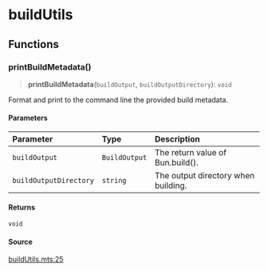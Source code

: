 # buildUtils

## Functions

### printBuildMetadata()

> **printBuildMetadata**(`buildOutput`, `buildOutputDirectory`): `void`

Format and print to the command line the provided build metadata.

#### Parameters

| Parameter | Type | Description |
| :------ | :------ | :------ |
| `buildOutput` | `BuildOutput` | The return value of Bun.build(). |
| `buildOutputDirectory` | `string` | The output directory when building. |

#### Returns

`void`

#### Source

[buildUtils.mts:25](https://github.com/mangs/bun-utils/blob/5ba2eb2143b9ed83aac67dae01c71de9481a202b/utils/buildUtils.mts#L25)
